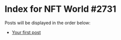 # Index for NFT World #2731
Posts will be displayed in the order below:

- [Your first post](./001-first.md)

